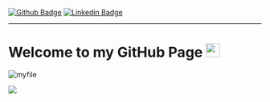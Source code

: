 <div> 
   
   
 </div>
  


[![Github Badge](https://img.shields.io/badge/-Github-FFE4C4?style=quare&labelColor=FFE4C4&logo=Github&logoColor=white&link=link)](https://github.com/kubrakll) 
[![Linkedin Badge](https://img.shields.io/badge/-Linkedin-DCDCDC?style=flat-quare&labelColor=DCDCDC&logo=linkedin&logoColor=white&link=link)](https://www.linkedin.com/in/kübra-kiliç/)
<hr>




<h1 hizalama="merkez">
  Welcome to my GitHub Page
  <img src="https://www.google.com/url?sa=i&url=https%3A%2F%2Fgiphy.com%2Fexplore%2Fsoftware-as-service&psig=AOvVaw0fD5J5D9tKoxyPgktyckVH&ust=1663836166921000&source=images&cd=vfe&ved=0CAkQjRxqFwoTCLDpoPC-pfoCFQAAAAAdAAAAABAN" width="28"></h1>

![myfile](https://i.pinimg.com/originals/06/60/ef/0660efe82fa3da42ed56eef013171835.gif)


<a href="https://github.com/nslhnatasvr/github-profile-views-counter">
    <img src="https://komarev.com/ghpvc/?username=kubrakll">
</a>
